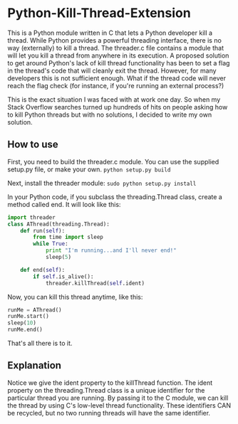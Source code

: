# Python-Kill-Thread-Extension
This is a Python module written in C that lets a Python developer kill a thread. While Python provides a powerful threading interface, there is no way (externally) to kill a thread. The threader.c file contains a module that will let you kill a thread from anywhere in its execution. A proposed solution to get around Python's lack of kill thread functionality has been to set a flag in the thread's code that will cleanly exit the thread. However, for many developers this is not sufficient enough. What if the thread code will never reach the flag check (for instance, if you're running an external process?)

This is the exact situation I was faced with at work one day. So when my Stack Overflow searches turned up hundreds of hits on people asking how to kill Python threads but with no solutions, I decided to write my own solution.

## How to use
First, you need to build the threader.c module. You can use the supplied setup.py file, or make your own.
`python setup.py build`

Next, install the threader module:
`sudo python setup.py install`

In your Python code, if you subclass the threading.Thread class, create a method called end. It will look like this:
```python
import threader
class AThread(threading.Thread):
	def run(self):
		from time import sleep
		while True:
			print "I'm running...and I'll never end!"
			sleep(5)

	def end(self):
		if self.is_alive():
			threader.killThread(self.ident)
```

Now, you can kill this thread anytime, like this:
```python
runMe = AThread()
runMe.start()
sleep(10)
runMe.end()
```

That's all there is to it.

## Explanation
Notice we give the ident property to the killThread function. The ident property on the threading.Thread class is a unique identifier for the particular thread you are running. By passing it to the C module, we can kill the thread by using C's low-level thread functionality. These identifiers CAN be recycled, but no two running threads will have the same identifier.
